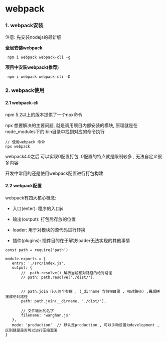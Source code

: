 # webpack

### 1. webpack安装

注意: 先安装nodejs的最新版

   **全局安装webpack**
   ```
    npm i webpack webpack-cli -g
   ```
   
   **项目中安装webpack(推荐)**
   ```
    npm i webpack webpack-cli -D
   ```
   
### 2. webpack使用
   
#### 2.1 webpack-cli
   
npm 5.2以上的版本提供了一个npx命令

npx 想要解决的主要问题, 就是调用项目内部安装的模块, 原理就是在node_modules下的.bin目录中找到对应的命令执行
   ```
   // 使用webpack 命令
   npx webpack
   ```
webpack4.0之后 可以实现0配置打包, 0配置的特点就是限制较多 , 无法自定义很多内容 

开发中常用的还是使用webpack配置进行打包构建

#### 2.2 webpack配置

webpack有四大核心概念: 

 + 入口(enter): 程序的入口js
 
 + 输出(output): 打包后存放的位置
 
 + loader: 用于对模块的源代码进行转换
 
 + 插件(plugins): 插件目的在于解决loader无法实现的其他事情
 
 
 ```
 const path = require('path')

module.exports = {
    entry: './src/index.js',
    output: {
        //  path.resolve() 解析当前相对路径的绝对路径
        // path: path.resolve('./dist/'),


        // path.join 传入两个参数 , (_dirname 当前根目录 , 相对路径) ,最后拼接成绝对路径
        path: path.join(__dirname, './dist/'),

        // 文件输出的名字
        filename: 'wanghan.js'
    },
    mode: 'production'  // 默认是production , 可以手动设置为development , 区别就是是否可以进行压缩混淆
}

 ```
 

























